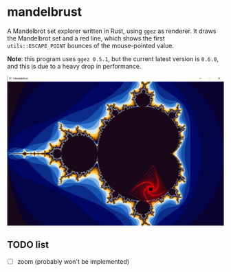 # mandelbrust

A Mandelbrot set explorer written in Rust, using `ggez` as renderer.
It draws the Mandelbrot set and a red line, which shows
the first `utils::ESCAPE_POINT` bounces of the mouse-pointed value.

**Note**: this program uses `ggez 0.5.1`, but the current latest version
is `0.6.0`, and this is due to a heavy drop in performance.

![Screenshot](screenshot.png)

## TODO list

- [ ] zoom (probably won't be implemented)
